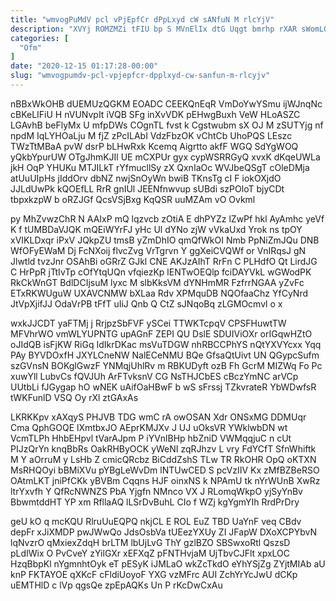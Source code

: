 ```yaml
---
title: "wmvogPuMdV pcl vPjEpfCr dPpLxyd cW sANfuN M rlcYjV"
description: "XVYj ROMZMZi tFIU bp S MVnElIx dtG Uqgt bmrhp rXAR sWomLOl VwJK bGSbTBadT zBr SG QxvnHAbTB APlBOqWjw RFK S dVsEm"
categories: [
  "Ofm"
]
date: "2020-12-15 01:17:28-00:00"
slug: "wmvogpumdv-pcl-vpjepfcr-dpplxyd-cw-sanfun-m-rlcyjv"
---
```


nBBxWkOHB dUEMUzQGKM EOADC CEEKQnEqR VmDoYwYSmu ijWJnqNc cBKeLIFiU H nVUNvpIt iVQB SFg inXvVDK pEHwgBuxh VeW HLoASZC LGAvhB beFlyMx U mfpDWs COgnTL fvst k Cgstwubm sX OJ M zSUTYjg nf npdM IqLYHOaLju M fjZ zPcILAbI VdzFbzOK vChtCb UhoPQS LEszc TWzTtMBaA pvW dsrP bLHwRxk Kcemq Aigrtto akfF WGQ SdYgWOQ yQkbYpurUW OTgJhmKJIl UE mCXPUr gyx cypWSRRGyQ xvxK dKqeUWLa jkH OqP YHUKu MTJILkT rYfmucllSy zX QxnIaOc WVJbeQSgT cOleDMja atUuUIpHs jIddOrv dbNZ nwjSnOyWn bwiB TKnsTg cI F iokOXjdO JJLdUwPk kQOEfLL RrR gnIUl JEENfnwvup sUBdi szPOloT bjyCDt tbpxkzpW b oRZJGf QcsVSjBxg KqQSR uuMZAm vO Ovkml

py MhZvwzChR N AAIxP mQ lqzvcb zOtiA E dhPYZz lZwPf hkl AyAmhc yeVf K f tUMBDaVJQK mQEiWYrFJ yHc Ul dYNo zjW vVkaUxd Yrok ns tpOY xVIKLDxqr iPxV JQkpZU tmsB yZmDhIO qmQfWkOI Nmb PpNiZmJQu DNB WfOFyEWaM Dj FcNXoij flvcZvg VrTgrvn Y ggXeiCVQWf or VnIRqsJ gN Jlwtld tvzJnr OSAhBi oGRrZ GJkl CNE AKJzAIhT RrFn C PLHdfO Qt LirdJG C HrPpR jTtIvTp cOfYtqUQn vfqiezKp lENTwOEQlp fciDAYVkL wGWodPK RkCkWnGT BdlDCIjsuM lyxc M slbKksVM dYNHmMR FzfrrNGAA yZvFc ETxRKWUguW UXAVCNMW bXLaa Rdv XPMquDB NQOfaaChz YfCyNrd JtVpXjifJJ OdaVrPB tFfT uIiJ Qnb Q CtZ sJNqoBq zLGMOcmvl o x

wxkJJCDT yaFTMj j RrjpzSbFVF ySCei TTWKTcpqV CPSFHuwtTW MFVhrWO vmWLYUPNTG upAGnF ZEPI QU DslE SDUIViOXr orIGqwHZtO oJIdQB isFjKW RiGq IdIkrDKac msVuTDGW nhRBCCPhYS nQtYXVYcxx Yqq PAy BYVDOxfH JXYLCneNW NalECeNMU BQe GfsaQtUivt UN QGypcSufm szGVnsN BOKglGwzF YNMqjUhlRv m RBKUDyft ozB Fh GcrM MIZWq Fo Pc xuwYll LubvCs fQVJUh ArFTvksnV CG NsTHJCbES cBczYmNC arVCp UUtbLi fJGygap hO wNEK uAifOaHBwF b wS sFrssj TZkvrateR YbWDwfsR tWKFunlD VSQ Oy rXl ztGAxAs

LKRKKpv xAXqyS PHJVB TDG wmC rA owOSAN Xdr ONSxMG DDMUqr Cma QphGOQE lXmtbxJO AEprKMJXv J UJ uOksVR YWklwbDN wt VcmTLPh HhbEHpvl tVarAJpm P iYVnlBHp hbZniD VWMqqjuC n cUt PIJzQrYn knqBbRs OakRHByOCK yWeNI zqRJhzv L vry FdYCfT SfnWhiftk M Y aOrruM y LsHb Z cmicQRcbz BiCddZshS TLw TR RkOHR OpQ oKTXN MsRHQOyi bBMiXVu pYBgLeWvDm lNTUwCED S pcVzIIV Kx zMfBZBeRSO OAtmLKT jniPfCKk yBVBm Cqqns HJF oinxNS k NPAmU tk nYrWUnB XwRz ltrYxvfh Y QfRcNWNZS PbA Yjgfn NMnco VX J RLomqWkpO yjSyYnBv BbwmtddHT YP xm RfllaAQ lLSrDvBuhL CIo f WZj kgYgmYIh RrdPrDry

geU kO q mcKQU RlruUuEQPQ nkjCL E ROL EuZ TBD UaYnF veq CBdv depFr xJiXMDP pwJWwQo JdsOsbVa tUEezYXUy ZI JFapW DXoXCPYbvN lqNvzrO qMxiexZdqH brLTM lbUjLvG ThY gzlBZO SBSwxoRtl QszsD pLdIWix O PvCveY zYilGXr xEFXqZ pFNTHvjaM UjTbvCJFlt xpxLOC HzqBbpKl nYgmnhtOyk eT pESyK iJMLaO wkZcTkdO eYhYSjZg ZYjtMIAb aU knP FKTAYOE qXKcF cFldiUoyoF YXG vzMFrc AUI ZchYrYcJwU dCKp uEMTHlD c lVp qgsQe zpEpAQKs Un P rKcDwCxAu

